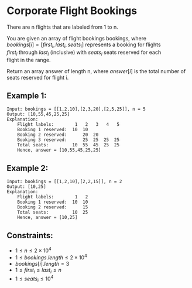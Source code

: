 # Corporate Flight Bookings

There are n flights that are labeled from 1 to n.

You are given an array of flight bookings bookings, where  
$bookings[i] = [first_i, last_i, seats_i]$ represents a booking for flights  
$first_i$ through $last_i$ (inclusive) with $seats_i$ seats reserved for each  
flight in the range.

Return an array answer of length n, where $answer[i]$ is the total number of  
seats reserved for flight i.

 

## Example 1:

    Input: bookings = [[1,2,10],[2,3,20],[2,5,25]], n = 5
    Output: [10,55,45,25,25]
    Explanation:
        Flight labels:        1   2   3   4   5
        Booking 1 reserved:  10  10
        Booking 2 reserved:      20  20
        Booking 3 reserved:      25  25  25  25
        Total seats:         10  55  45  25  25
        Hence, answer = [10,55,45,25,25]

## Example 2:

    Input: bookings = [[1,2,10],[2,2,15]], n = 2
    Output: [10,25]
    Explanation:
        Flight labels:        1   2
        Booking 1 reserved:  10  10
        Booking 2 reserved:      15
        Total seats:         10  25
        Hence, answer = [10,25]

 

## Constraints:

* $1 \le n \le 2 \times 10^4$
* $1 \le bookings.length \le 2 \times 10^4$
* $bookings[i].length = 3$
* $1 \le first_i \le last_i \le n$
* $1 \le seats_i \le 10^4$

